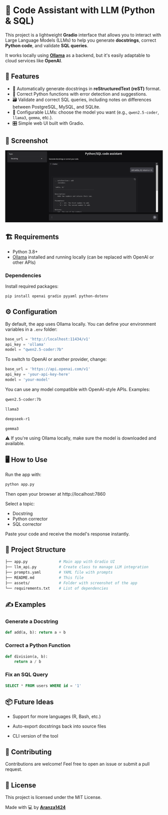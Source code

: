 # 🧠 Code Assistant with LLM (Python & SQL)

This project is a lightweight **Gradio** interface that allows you to interact with Large Language Models (LLMs) to help you generate **docstrings**, correct **Python code**, and validate **SQL queries**.

It works locally using [**Ollama**](https://ollama.com/) as a backend, but it's easily adaptable to cloud services like **OpenAI**.

## 🚀 Features

- 📄 Automatically generate docstrings in **reStructuredText (reST)** format.
- 🐍 Correct Python functions with error detection and suggestions.
- 🗃️ Validate and correct SQL queries, including notes on differences between PostgreSQL, MySQL, and SQLite.
- 🧠 Configurable LLMs: choose the model you want (e.g., `qwen2.5-coder`, `llama3`, `gemma`, etc.).
- 🎛️ Simple web UI built with Gradio.

## 📸 Screenshot

![demo](assets/screenshot.PNG) 

## 🏗️ Requirements

- Python 3.8+
- [Ollama](https://ollama.com/) installed and running locally (can be replaced with OpenAI or other APIs)

### Dependencies

Install required packages:

```bash
pip install openai gradio pyyaml python-dotenv
```

## ⚙️ Configuration

By default, the app uses Ollama locally. You can define your environment variables in a `.env` folder:

```python
base_url = 'http://localhost:11434/v1'
api_key = 'ollama'
model = "qwen2.5-coder:7b"
```
To switch to OpenAI or another provider, change:    

```python   
base_url = 'https://api.openai.com/v1'
api_key = 'your-api-key-here'
model = 'your-model'
```
You can use any model compatible with OpenAI-style APIs. Examples:

`qwen2.5-coder:7b`

`llama3`

`deepseek-r1`

`gemma3`

⚠️ If you're using Ollama locally, make sure the model is downloaded and available.

## 🖥️ How to Use
Run the app with:

```python
python app.py
```
Then open your browser at http://localhost:7860

Select a topic:
- Docstring
- Python corrector
- SQL corrector

Paste your code and receive the model's response instantly.

## 🧩 Project Structure

``` bash
├── app.py              # Main app with Gradio UI 
├── llm_api.py          # Create class to manage LLM integration
├── prompts.yaml        # YAML file with prompts
├── README.md           # This file
├── assets/             # Folder with screenshot of the app
└── requirements.txt    # List of dependencies
```

## ✍️ Examples

### Generate a Docstring
```python
def add(a, b): return a + b
```
### Correct a Python Function
```python
def division(a, b):
    return a / b
```
### Fix an SQL Query
```SQL
SELECT * FROM users WHERE id = '1'
```

## 📦 Future Ideas
- Support for more languages (R, Bash, etc.)

- Auto-export docstrings back into source files

- CLI version of the tool

## 🤝 Contributing
Contributions are welcome! Feel free to open an issue or submit a pull request.

## 📄 License
This project is licensed under the MIT License.

Made with 💻 by [**Aranza1424**](https://github.com/aranza1424)